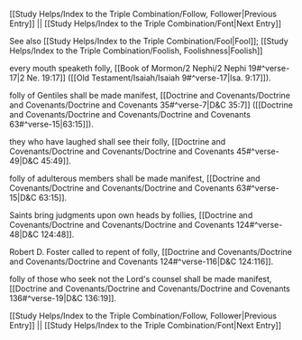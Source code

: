 [[Study Helps/Index to the Triple Combination/Follow, Follower|Previous Entry]]  ||  [[Study Helps/Index to the Triple Combination/Font|Next Entry]]

 See also [[Study Helps/Index to the Triple Combination/Fool|Fool]]; [[Study Helps/Index to the Triple Combination/Foolish, Foolishness|Foolish]]

 every mouth speaketh folly, [[Book of Mormon/2 Nephi/2 Nephi 19#^verse-17|2 Ne. 19:17]] ([[Old Testament/Isaiah/Isaiah 9#^verse-17|Isa. 9:17]]).

 folly of Gentiles shall be made manifest, [[Doctrine and Covenants/Doctrine and Covenants/Doctrine and Covenants 35#^verse-7|D&C 35:7]] ([[Doctrine and Covenants/Doctrine and Covenants/Doctrine and Covenants 63#^verse-15|63:15]]).

 they who have laughed shall see their folly, [[Doctrine and Covenants/Doctrine and Covenants/Doctrine and Covenants 45#^verse-49|D&C 45:49]].

 folly of adulterous members shall be made manifest, [[Doctrine and Covenants/Doctrine and Covenants/Doctrine and Covenants 63#^verse-15|D&C 63:15]].

 Saints bring judgments upon own heads by follies, [[Doctrine and Covenants/Doctrine and Covenants/Doctrine and Covenants 124#^verse-48|D&C 124:48]].

 Robert D. Foster called to repent of folly, [[Doctrine and Covenants/Doctrine and Covenants/Doctrine and Covenants 124#^verse-116|D&C 124:116]].

 folly of those who seek not the Lord's counsel shall be made manifest, [[Doctrine and Covenants/Doctrine and Covenants/Doctrine and Covenants 136#^verse-19|D&C 136:19]].

[[Study Helps/Index to the Triple Combination/Follow, Follower|Previous Entry]]  ||  [[Study Helps/Index to the Triple Combination/Font|Next Entry]]